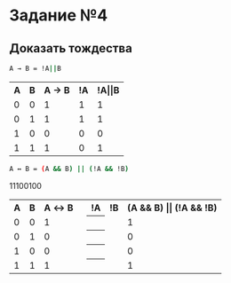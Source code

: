 # Задание №4

## Доказать тождества

```sh
А → В = !A||B
```

<table>
    <tr>
        <th>A</th>
        <th>B</th>
        <th>А → В</th>
        <th>!A</th>
        <th>!A||B</th>
    </tr>
    <tr>
        <td>0</td>
        <td>0</td>
        <td>1</td>
        <td>1</td>
        <td>1</td>
    </tr>
    <tr>
        <td>0</td>
        <td>1</td>
        <td>1</td>
        <td>1</td>
        <td>1</td>
    </tr>
    <tr>
        <td>1</td>
        <td>0</td>
        <td>0</td>
        <td>0</td>
        <td>0</td>
    </tr>
    <tr>
        <td>1</td>
        <td>1</td>
        <td>1</td>
        <td>0</td>
        <td>1</td>
    </tr>
</table>

```sh
А ↔︎ В = (A && B) || (!A && !B)
```

<table>
    <tr><th>A</th><th>B</th><th>А ↔︎ В</th><th> </th><th>!A</th><th>!B</th><th>(A && B) || (!A && !B)</th>
    </tr>
    <tr><td>0</td><td>0</td><td>1</td><td><th> </th></td>1<td></td>1<td>1</td>
    </tr>
    <tr><td>0</td><td>1</td><td>0</td><td><th> </th></td>1<td></td>0<td>0</td>
    </tr>
    <tr><td>1</td><td>0</td><td>0</td><td><th> </th></td>0<td></td>1<td>0</td>
    </tr>
    <tr><td>1</td><td>1</td><td>1</td><td><th> </th></td>0<td></td>0<td>1</td>
    </tr>
</table>